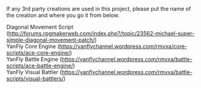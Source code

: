 If any 3rd party creations are used in this project, please put the name of the creation and where you go it from below.

Diagonal Movement Script (http://forums.rpgmakerweb.com/index.php?/topic/23562-michael-super-simple-diagonal-movement-patch/) <br />
YanFly Core Engine (https://yanflychannel.wordpress.com/rmvxa/core-scripts/ace-core-engine/) <br />
YanFly Battle Engine (https://yanflychannel.wordpress.com/rmvxa/battle-scripts/ace-battle-engine/) <br />
YanFly Visual Battler (https://yanflychannel.wordpress.com/rmvxa/battle-scripts/visual-battlers/) <br />
